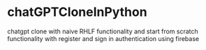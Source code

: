 # chatGPTCloneInPython
chatgpt clone with naive RHLF functionality and start from scratch functionality with register and sign in authentication using firebase
